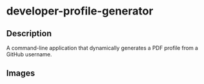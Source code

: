 # developer-profile-generator

## Description
A command-line application that dynamically generates a PDF profile from a GitHub username.

## Images




